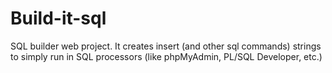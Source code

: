 # Build-it-sql
SQL builder web project. It creates insert (and other sql commands) strings to simply run in SQL processors (like phpMyAdmin, PL/SQL Developer, etc.)
